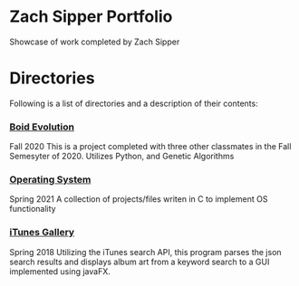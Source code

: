 # Zach Sipper Portfolio
Showcase of work completed by Zach Sipper

# Directories

Following is a list of directories and a description of their contents:

### [Boid Evolution](https://github.com/rtmcardle/BoidEvolution)
Fall 2020
This is a project completed with three other classmates in the Fall Semesyter of 2020.
Utilizes Python, and Genetic Algorithms

### [Operating System](OperatingSystem/)
Spring 2021
A collection of projects/files writen in C to implement OS functionality

### [iTunes Gallery](https://github.com/ZachSipper/iTunesGallery)
Spring 2018
Utilizing the iTunes search API, this program parses the json search results and displays album art from a keyword search to a GUI implemented using javaFX.

